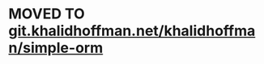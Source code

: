 # MOVED TO [git.khalidhoffman.net/khalidhoffman/simple-orm](https://git.khalidhoffman.net/khalidhoffman/simple-orm)

